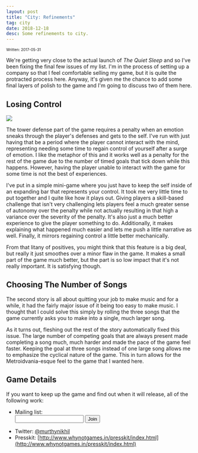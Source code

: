 ```yaml
---
layout: post
title: "City: Refinements"
tag: city
date: 2018-12-18
desc: Some refinements to city.
---
```


<p style="font-size:10px">Written: 2017-05-31


We're getting very close to the actual launch of *The Quiet Sleep* and so I've been fixing the final few issues of my list. I'm in the process of setting up a company so that I feel comfortable selling my game, but it is quite the protracted process here. Anyway, it's given me the chance to add some final layers of polish to the game and I'm going to discuss two of them here.

## Losing Control
<img src="/blogImages/tqs_gainControl.png" />

The tower defense part of the game requires a penalty when an emotion sneaks through the player's defenses and gets to the self. I've run with just having that be a period where the player cannot interact with the mind, representing needing some time to regain control of yourself after a surge of emotion. I like the metaphor of this and it works well as a penalty for the rest of the game due to the number of timed goals that tick down while this happens. However, having the player unable to interact with the game for some time is not the best of experiences.


I've put in a simple mini-game where you just have to keep the self inside of an expanding bar that represents your control. It took me very little time to put together and I quite like how it plays out. Giving players a skill-based challenge that isn't very challenging lets players feel a much greater sense of autonomy over the penalty while not actually resulting in that high a variance over the severity of the penalty. It's also just a much better experience to give the player something to do. Additionally, it makes explaining what happened much easier and lets me push a little narrative as well. Finally, it mirrors regaining control a little better mechanically.


From that litany of positives, you might think that this feature is a big deal, but really it just smoothes over a minor flaw in the game. It makes a small part of the game much better, but the part is so low impact that it's not really important. It is satisfying though.

## Choosing The Number of Songs

The second story is all about quitting your job to make music and for a while, it had the fairly major issue of it being too easy to make music. I thought that I could solve this simply by rolling the three songs that the game currently asks you to make into a single, much larger song.


As it turns out, fleshing out the rest of the story automatically fixed this issue. The large number of competing goals that are always present made completing a song much, much harder and made the pace of the game feel faster. Keeping the goal at three songs instead of one large song allows me to emphasize the cyclical nature of the game. This in turn allows for the Metroidvania-esque feel to the game that I wanted here.

## Game Details

If you want to keep up the game and find out when it will release, all of the following work:
- Mailing list: <form action="/admin/addSubscriber" method="post"> <input type="text" name="email" /> <input type="submit" value="Join" /> </form>
- Twitter: [@murthynikhil](https://twitter.com/murthynikhil)
- Presskit: [http://www.whynotgames.in/presskit/index.html](http://www.whynotgames.in/presskit/index.html)


<br />
<br />
